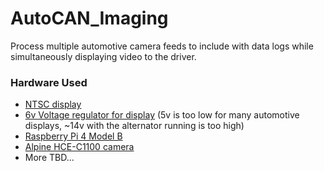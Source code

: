 # AutoCAN_Imaging

Process multiple automotive camera feeds to include with data logs while simultaneously displaying video to the driver.

### Hardware Used
* [NTSC display](https://www.adafruit.com/product/911)
* [6v Voltage regulator for display](https://www.amazon.com/Converter-DROK-Regulator-Waterproof-Efficiency/dp/B00CGQRIFG/) (5v is too low for many automotive displays, ~14v with the alternator running is too high)
* [Raspberry Pi 4 Model B](https://www.raspberrypi.org/products/raspberry-pi-4-model-b/)
* [Alpine HCE-C1100 camera](https://www.crutchfield.com/p_500HCEC110/Alpine-HCE-C1100.html)
* More TBD...
